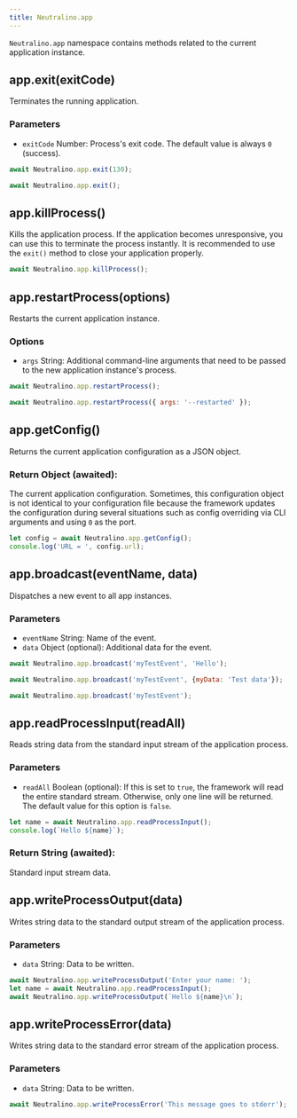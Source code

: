 ```yaml
---
title: Neutralino.app
---
```


`Neutralino.app` namespace contains methods related to the current application instance.

## app.exit(exitCode)
Terminates the running application.

### Parameters

- `exitCode` Number: Process's exit code. The default value is always `0` (success).

```js
await Neutralino.app.exit(130);

await Neutralino.app.exit();
```

## app.killProcess()
Kills the application process. If the application becomes unresponsive,
you can use this to terminate the process instantly. It is recommended
to use the `exit()` method to close your application properly.

```js
await Neutralino.app.killProcess();
```

## app.restartProcess(options)
Restarts the current application instance.

### Options
- `args` String: Additional command-line arguments that need to be passed to the new application instance's process.

```js
await Neutralino.app.restartProcess();

await Neutralino.app.restartProcess({ args: '--restarted' });
```

## app.getConfig()
Returns the current application configuration as a JSON object.

### Return Object (awaited):
The current application configuration. Sometimes, this configuration object is not identical to your configuration file
because the framework updates the configuration during several situations such as config overriding via CLI arguments
and using `0` as the port.

```js
let config = await Neutralino.app.getConfig();
console.log('URL = ', config.url);
```

## app.broadcast(eventName, data)
Dispatches a new event to all app instances.

### Parameters

- `eventName` String: Name of the event.
- `data` Object (optional): Additional data for the event.

```js
await Neutralino.app.broadcast('myTestEvent', 'Hello');

await Neutralino.app.broadcast('myTestEvent', {myData: 'Test data'});

await Neutralino.app.broadcast('myTestEvent');
```

## app.readProcessInput(readAll)
Reads string data from the standard input stream of the application process.

### Parameters

- `readAll` Boolean (optional): If this is set to `true`, the framework will read the entire standard stream. Otherwise,
only one line will be returned. The default value for this option is `false`.

```js
let name = await Neutralino.app.readProcessInput();
console.log(`Hello ${name}`);
```

### Return String (awaited):
Standard input stream data.

## app.writeProcessOutput(data)
Writes string data to the standard output stream of the application process.

### Parameters

- `data` String: Data to be written.

```js
await Neutralino.app.writeProcessOutput('Enter your name: ');
let name = await Neutralino.app.readProcessInput();
await Neutralino.app.writeProcessOutput(`Hello ${name}\n`);
```

## app.writeProcessError(data)
Writes string data to the standard error stream of the application process.

### Parameters

- `data` String: Data to be written.

```js
await Neutralino.app.writeProcessError('This message goes to stderr');
```
